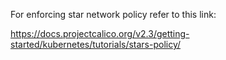 For enforcing star network policy refer to this link: 

https://docs.projectcalico.org/v2.3/getting-started/kubernetes/tutorials/stars-policy/

